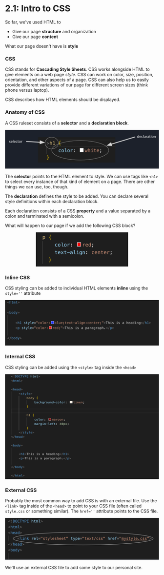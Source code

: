 # 2.1: Intro to CSS

So far, we've used HTML to 

* Give our page __structure__ and organization
* Give our page __content__

What our page doesn't have is __style__

### CSS

CSS stands for __Cascading Style Sheets__. CSS works alongside HTML to give elements on a web page _style_. CSS can work on color, size, position, orientation, and other aspects of a page. CSS can also help us to easily provide different variations of our page for different screen sizes (think phone versus laptop).

CSS describes how HTML elements should be displayed.

### Anatomy of CSS

A CSS ruleset consists of a __selector__ and a __declaration block__.

![Image][1]

The __selector__ points to the HTML element to style. We can use tags like `<h1>` to select every instance of that kind of element on a page. There are other things we can use, too, though.

The __declaration__ defines the style to be added. You can declare several style definitions within each declaration block.

Each declaration consists of a CSS __property__ and a value separated by a colon and terminated with a semicolon.

What will happen to our page if we add the following CSS block?

<p align="center">
    <img src="https://github.com/hoffmantim/Web_Dev_Curriculum/blob/master/Unit_2_CSS/images/CSS_Declaration.png?raw=true" width="60%">
</p>

### Inline CSS

CSS styling can be added to individual HTML elements __inline__ using the `style=''` attribute

![Image][3]

### Internal CSS

CSS styling can be added using the `<style>` tag inside the `<head>`

![Image][4]

### External CSS

Probably the most common way to add CSS is with an external file. Use the `<link>` tag inside of the `<head>` to point to your CSS file (often called `style.css` or something similar). The `href=''` attribute points to the CSS file.

![Image][5]

We'll use an external CSS file to add some style to our personal site.

[1]: https://github.com/hoffmantim/Web_Dev_Curriculum/blob/master/Unit_2_CSS/images/CSS_Block.png?raw=true
[2]: https://github.com/hoffmantim/Web_Dev_Curriculum/blob/master/Unit_2_CSS/images/CSS_Declaration.png?raw=true
[3]: https://github.com/hoffmantim/Web_Dev_Curriculum/blob/master/Unit_2_CSS/images/CSS_Inline_Styling.png?raw=true
[4]: https://github.com/hoffmantim/Web_Dev_Curriculum/blob/master/Unit_2_CSS/images/CSS_Internal_Styling.png?raw=true
[5]: https://github.com/hoffmantim/Web_Dev_Curriculum/blob/master/Unit_2_CSS/images/CSS_External_Styling_Link.png?raw=true